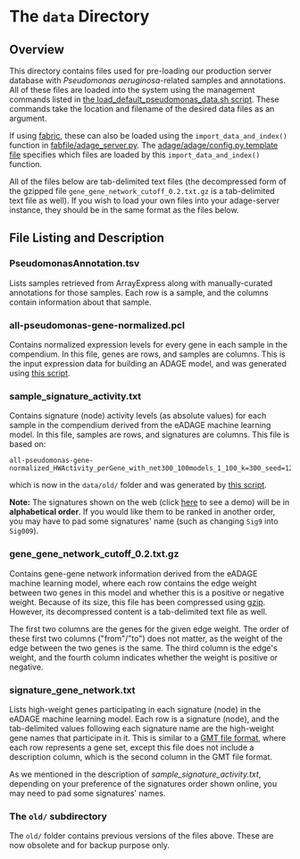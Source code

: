 # The `data` Directory

## Overview

This directory contains files used for pre-loading our production server
database with *Pseudomonas aeruginosa*-related samples and annotations. All of
these files are loaded into the system using the management commands listed in
[the load_default_pseudomonas_data.sh script](https://github.com/greenelab/adage-server/blob/master/load_default_pseudomonas_data.sh).
These commands take the location and filename of the desired data files as
an argument.

If using [fabric](http://www.fabfile.org/), these can also be loaded using the
`import_data_and_index()` function in
[fabfile/adage_server.py](https://github.com/greenelab/adage-server/blob/master/fabfile/adage_server.py).
The
[adage/adage/config.py.template file](https://github.com/greenelab/adage-server/blob/master/adage/adage/config.py.template)
specifies which files are loaded by this `import_data_and_index()` function.

All of the files below are tab-delimited text files (the decompressed form
of the gzipped file `gene_gene_network_cutoff_0.2.txt.gz` is a tab-delimited
text file as well). If you wish to load your own files into your adage-server
instance, they should be in the same format as the files below.

## File Listing and Description

### **PseudomonasAnnotation.tsv**
  Lists samples retrieved from ArrayExpress along with manually-curated
  annotations for those samples. Each row is a sample, and the columns
  contain information about that sample.

### **all-pseudomonas-gene-normalized.pcl**
  Contains normalized expression levels for every gene in each sample in
  the compendium. In this file, genes are rows, and samples are columns.
  This is the input expression data for building an ADAGE model, and was
  generated using
  [this script](https://bitbucket.org/greenelab/eadage/src/tip/data_collection/data_collection.sh).

### **sample_signature_activity.txt**
  Contains signature (node) activity levels (as absolute values) for each
  sample in the compendium derived from the eADAGE machine learning model.
  In this file, samples are rows, and signatures are columns. This file is
  based on:
  ```
  all-pseudomonas-gene-normalized_HWActivity_perGene_with_net300_100models_1_100_k=300_seed=123_ClusterByweighted_avgweight_network_ADAGE.txt
  ```

  which is now in the `data/old/` folder and was generated by
  [this script](https://bitbucket.org/greenelab/eadage/src/tip/node_interpretation/write_HWactivity.R).

  **Note:** The signatures shown on the web (click
  [here](http://adage.greenelab.com/#/signature/search?mlmodel=1) to see a
  demo) will be in **alphabetical order**. If you would like them to be ranked
  in another order, you may have to pad some signatures' name (such as changing
  `Sig9` into `Sig009`).

### **gene_gene_network_cutoff_0.2.txt.gz**
  Contains gene-gene network information derived from the eADAGE machine
  learning model, where each row contains the edge weight between two genes
  in this model and whether this is a positive or negative weight. Because
  of its size, this file has been compressed using
  [gzip](http://www.gzip.org/). However, its decompressed content is a
  tab-delimited text file as well.

  The first two columns are the genes for the given edge weight. The order of
  these first two columns ("from"/"to") does not matter, as the weight of the
  edge between the two genes is the same. The third column is the edge's
  weight, and the fourth column indicates whether the weight is positive or
  negative.

### **signature_gene_network.txt**
  Lists high-weight genes participating in each signature (node) in the eADAGE
  machine learning model. Each row is a signature (node), and the tab-delimited
  values following each signature name are the high-weight gene names that
  participate in it. This is similar to a
  [GMT file format](http://software.broadinstitute.org/cancer/software/genepattern/file-formats-guide#GMT),
  where each row represents a gene set, except this file does not include a
  description column, which is the second column in the GMT file format.

  As we mentioned in the description of *sample_signature_activity.txt*,
  depending on your preference of the signatures order shown online, you may
  need to pad some signatures' names.

### **The `old/` subdirectory**
  The `old/` folder contains previous versions of the files above. These are
  now obsolete and for backup purpose only.
